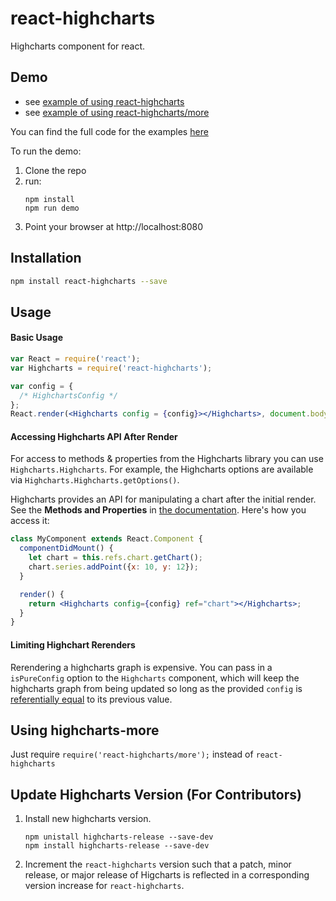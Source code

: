 react-highcharts
================
Highcharts component for react.

## Demo
* see [example of using react-highcharts](http://kirjs.github.io/react-highcharts/)
* see [example of using react-highcharts/more](http://kirjs.github.io/react-highcharts/more.html)

You can find the full code for the examples [here](https://github.com/kirjs/react-highcharts/tree/master/demo)

To run the demo:

 1. Clone the repo
 2. run:
    ```
    npm install
    npm run demo
    ```
 3. Point your browser at http://localhost:8080

## Installation
```bash
npm install react-highcharts --save
```

## Usage

#### Basic Usage
```jsx
var React = require('react');
var Highcharts = require('react-highcharts');

var config = {
  /* HighchartsConfig */
};
React.render(<Highcharts config = {config}></Highcharts>, document.body);
```

#### Accessing Highcharts API After Render
For access to methods & properties from the Highcharts library you can use `Highcharts.Highcharts`. For example, the Highcharts options are available via `Highcharts.Highcharts.getOptions()`.

Highcharts provides an API for manipulating a chart after the initial render. See the **Methods and Properties** in [the documentation](http://api.highcharts.com/highcharts). Here's how you access it:

```jsx
class MyComponent extends React.Component {
  componentDidMount() {
    let chart = this.refs.chart.getChart();
    chart.series.addPoint({x: 10, y: 12});
  }

  render() {
    return <Highcharts config={config} ref="chart"></Highcharts>;
  }
}
```

#### Limiting Highchart Rerenders
Rerendering a highcharts graph is expensive. You can pass in a `isPureConfig` option to the `Highcharts` component, which will keep the highcharts graph from being updated so long as the provided `config` is [referentially equal](https://developer.mozilla.org/en-US/docs/Web/JavaScript/Reference/Operators/Comparison_Operators) to its previous value.

## Using highcharts-more
Just require `require('react-highcharts/more');` instead of `react-highcharts`

## Update Highcharts Version (For Contributors)

 1. Install new highcharts version.
    ```
    npm unistall highcharts-release --save-dev
    npm install highcharts-release --save-dev
    ```
    
 2. Increment the `react-highcharts` version such that a patch, minor release, or major release of 
    Higcharts is reflected in a corresponding version increase for `react-highcharts`.
